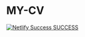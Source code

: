 # MY-CV
<a href="https://app.netlify.com/teams/dammieayokanmi/sites" target="_blank"
                    >                <img src="images/netlify.png
                    " alt="Netlify Success" srcset=""> <span> SUCCESS </span>
</a>
